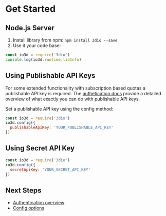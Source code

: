 # Get Started

## Node.js Server

1. Install library from npm: `npm install 3dio --save`
2. Use it your code base:
  ```javascript
  const io3d = require('3dio')
  console.log(io3d.runtime.libInfo)
  ```

## Using Publishable API Keys

For some extended functionality with subscription based quotas a <a class="open-publishable-api-keys-menu">publishable API key</a> is required. The [authetication docs](authentication.md) provide a detailed overview of what exactly you can do with publishable API keys. 

Set a publishable API key using the config method:
 
```javascript
const io3d = require('3dio')
io3d.config({
  publishableApiKey: 'YOUR_PUBLISHABLE_API_KEY'
})
```

## Using Secret API Key

```javascript
const io3d = require('3dio')
io3d.config({
  secretApiKey: 'YOUR_SECRET_API_KEY'
})
```

## Next Steps

* [Authentication overview](authentication.md)
* [Config options](configs.md)
